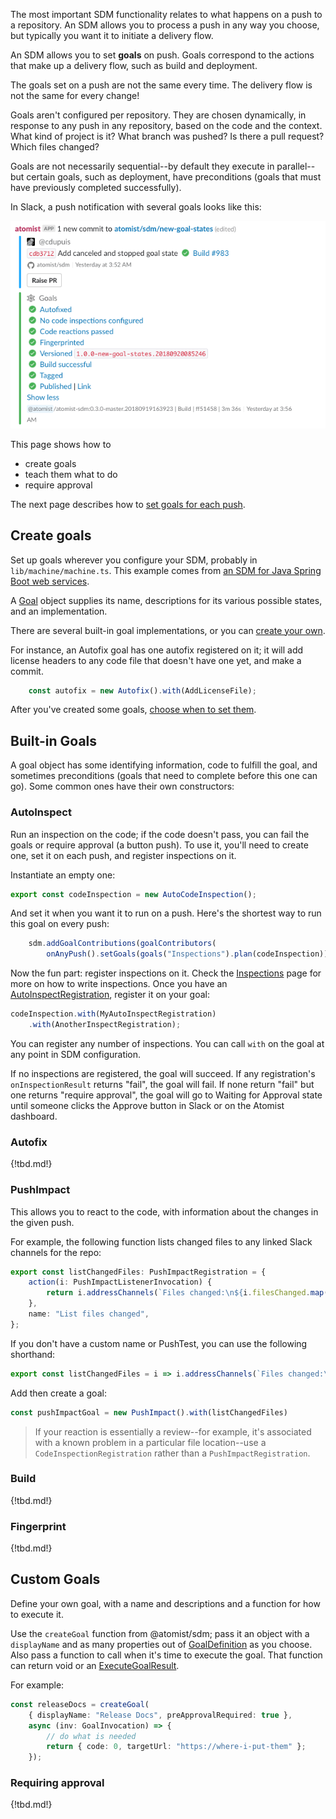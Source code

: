 The most important SDM functionality relates to what
happens on a push to a repository. An SDM allows you to process a push
in any way you choose, but typically you want it to initiate a
delivery flow.

An SDM allows you to set **goals** on push. Goals correspond to the
actions that make up a delivery flow, such as build and
deployment. 

The goals set on a push are not the same every time. The delivery flow is not the same
for every change! 

Goals aren't configured per repository. They are chosen dynamically, in response to any
push in any repository, based on the code and the context. What kind of project is it?
What branch was pushed? Is there a pull request? Which files changed?

Goals are not necessarily sequential--by default they execute
in parallel--but certain goals, such as deployment, have preconditions
(goals that must have previously completed successfully).

In Slack, a push notification with several goals looks like this:

![Push Notification With Goals](img/push-notification-with-goals.png)

This page shows how to

*  create goals
*  teach them what to do
*  require approval

The next page describes how to [set goals for each push][setting-goals].

[setting-goals]: set-goals.md (Setting Goals in an SDM)

## Create goals

Set up goals wherever you configure your SDM, probably in `lib/machine/machine.ts`. This example comes
from [an SDM for Java Spring Boot web services](https://github.com/atomist-seeds/spring-sdm/blob/master/lib/machine/machine.ts).

A [Goal][goal-apidoc] object supplies its name, descriptions for its various possible states, and an implementation.

[goal-apidoc]: https://atomist.github.io/sdm/classes/_lib_api_goal_goal_.goal.html "API docs for Goal"

There are several built-in goal implementations, or you can [create your own](#custom-goals). 

For instance, an Autofix goal has one autofix registered on it; it will add license headers to any 
code file that doesn't have one yet, and make a commit.

```typescript
    const autofix = new Autofix().with(AddLicenseFile);
```

After you've created some goals, [choose when to set them][setting-goals].

## Built-in Goals

A goal object has some identifying information, code to fulfill the goal, and sometimes preconditions (goals that need to complete before this one can go). Some common ones have their own constructors:

### AutoInspect

Run an inspection on the code; if the code doesn't pass, you can fail the goals or require approval (a button push). To use it, you'll need to create one, set it on each push, and register inspections on it.

Instantiate an empty one:

```typescript
export const codeInspection = new AutoCodeInspection();
```

And set it when you want it to run on a push. Here's the shortest way to run this goal on every push:

```typescript
    sdm.addGoalContributions(goalContributors(
        onAnyPush().setGoals(goals("Inspections").plan(codeInspection))))
```

Now the fun part: register inspections on it. Check the [Inspections][inspection] page for more on how to write inspections.
Once you have an [AutoInspectRegistration][AutoInspectRegistration], register it on your goal:

```typescript
codeInspection.with(MyAutoInspectRegistration)
    .with(AnotherInspectRegistration);
```

You can register any number of inspections. You can call `with` on the goal at any point in SDM configuration.

If no inspections are registered, the goal will succeed. If any registration's `onInspectionResult` returns "fail", the goal will fail. If none return "fail" but one returns "require approval", the goal will go to Waiting for Approval state until someone clicks the Approve button in Slack or on the Atomist dashboard. 

[AutoInspectRegistration]: https://atomist.github.io/sdm/interfaces/_lib_api_registration_autoinspectregistration_.autoinspectregistration.html (AutoInspectRegistration API Doc)
[inspection]: inspect.md (Automatic Code Inspections)

### Autofix

{!tbd.md!}

### PushImpact

This allows you to react to the code, with information
about the changes in the given push.

For example, the following function lists changed files to any linked
Slack channels for the repo:

```typescript
export const listChangedFiles: PushImpactRegistration = {
    action(i: PushImpactListenerInvocation) {
        return i.addressChannels(`Files changed:\n${i.filesChanged.map(n => "- `" + n + "`").join("\n")}`);
    },
    name: "List files changed",
};
```

If you don't have a custom name or PushTest, you can use the following shorthand:


```typescript
export const listChangedFiles = i => i.addressChannels(`Files changed:\n${i.filesChanged.map(n => "- `" + n + "`").join("\n")}`);

```

Add then create a goal:

```typescript
const pushImpactGoal = new PushImpact().with(listChangedFiles)
```

> If your reaction is essentially a review--for example, it's associated
> with a known problem in a particular file location--use a
> `CodeInspectionRegistration` rather than a `PushImpactRegistration`.

### Build

{!tbd.md!}

### Fingerprint

{!tbd.md!}

## Custom Goals

Define your own goal, with a name and descriptions and a function for how to execute it.

Use the `createGoal` function from @atomist/sdm; pass it an object with a `displayName` and as many properties out of [GoalDefinition][goaldef-apidoc] as you choose.
Also pass a function to call when it's time to execute the goal. That function can return void or an [ExecuteGoalResult][egr-apidoc].

For example:

``` typescript
const releaseDocs = createGoal(
    { displayName: "Release Docs", preApprovalRequired: true }, 
    async (inv: GoalInvocation) => {
        // do what is needed
        return { code: 0, targetUrl: "https://where-i-put-them" };
    });
```

[goaldef-apidoc]: https://atomist.github.io/sdm/interfaces/_lib_api_goal_goal_.goaldefinition.html (GoalDefinition API Doc)
[egr-apidoc]: https://atomist.github.io/sdm/interfaces/_lib_api_goal_executegoalresult_.executegoalresult.html (ExecuteGoalResult API Doc)

### Requiring approval

{!tbd.md!}

